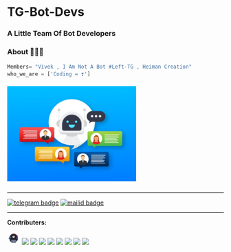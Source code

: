 # TG-Bot-Devs

### A Little Team Of  Bot Developers


### About 🙋🏻‍♂️
```python
Members= "Vivek , I Am Not A Bot #Left-TG , Heiman Creation"
who_we_are = ['Coding = ❣️']
```
##### <img src="https://github.com/TG-Bot-Devs/TG-Bot-Devs/blob/main/robot-icon-bot-sign-design-chatbot-symbol-concept-voice-support-service-bot-online-support-bot_100456-1875.jpg" width="300px"></h2>

---

[![telegram badge](https://img.shields.io/badge/TG-Devs-30302f?style=for-the-badge&logo=telegram)](https://t.me/TG_BOT_DEVS)
[![mailid badge](https://img.shields.io/badge/TG-Devs-30302f?style=for-the-badge&logo=gmail)](mailto:tg.devs@telegmail.com)

---

**Contributers:**

<img src="https://github.com/TG-Bot-Devs/TG-Bot-Devs/blob/main/assets/Hacker-PNG-Image.png" width="30px"></h2>
<img src="https://avatars.githubusercontent.com/u/76828314?v=4" width="30px"></h3>
<img src="https://avatars.githubusercontent.com/u/79355885?v=4" width="30px"></h4>
<img src="https://avatars.githubusercontent.com/u/77770753?v=4" width="30px"></h5>
<img src="https://avatars.githubusercontent.com/u/78695802?v=4" width="30px"></h6>
<img src="https://avatars.githubusercontent.com/u/82400484?s=200&v=4" width="30px"></h7>
<img src="https://github.com/organizations/NEON-BOTZ/settings/profile" width="30px"></h8>
<img src="https://avatars.githubusercontent.com/u/73241991?v=4" width="30px"></h9>
<img src="https://avatars.githubusercontent.com/u/73241991?v=4" width="30px"></h10>
